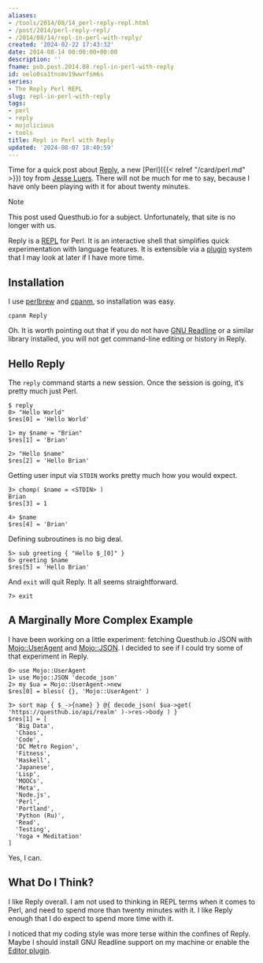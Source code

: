```yaml
---
aliases:
- /tools/2014/08/14_perl-reply-repl.html
- /post/2014/perl-reply-repl/
- /2014/08/14/repl-in-perl-with-reply/
created: '2024-02-22 17:43:32'
date: 2014-08-14 00:00:00+00:00
description: ''
fname: pub.post.2014.08.repl-in-perl-with-reply
id: oelo0sa1tnsmv19wwrfsm6s
series:
- The Reply Perl REPL
slug: repl-in-perl-with-reply
tags:
- perl
- reply
- mojolicious
- tools
title: Repl in Perl with Reply
updated: '2024-08-07 18:40:59'
---
```


Time for a quick post about [Reply](https://metacpan.org/release/Reply), a new [Perl]({{< relref "/card/perl.md" >}}) toy from [Jesse Luers](http://tozt.net/). There will not be much for me to say, because I have only been playing with it for about twenty minutes.

> [!NOTE]
> This post used Questhub.io for a subject. Unfortunately, that site is no longer with us.

Reply is a [REPL](http://en.wikipedia.org/wiki/Read%E2%80%93eval%E2%80%93print_loop) for Perl. It is an interactive shell that simplifies quick experimentation with language features. It is extensible via a [plugin](https://metacpan.org/source/DOY/Reply-0.35/lib/Reply/Plugin.pm) system that I may look at later if I have more time.

## Installation

I use [perlbrew](http://perlbrew.pl) and [cpanm](https://github.com/miyagawa/cpanminus), so installation was easy.

    cpanm Reply

Oh. It is worth pointing out that if you do not have [GNU Readline](http://cnswww.cns.cwru.edu/php/chet/readline/rltop.html) or a similar library installed, you will not get command-line editing or history in Reply.

## Hello Reply

The `reply` command starts a new session. Once the session is going, it’s pretty much just Perl.

    $ reply
    0> "Hello World"
    $res[0] = 'Hello World'

    1> my $name = "Brian"
    $res[1] = 'Brian'

    2> "Hello $name"
    $res[2] = 'Hello Brian'

Getting user input via `STDIN` works pretty much how you would expect.

    3> chomp( $name = <STDIN> )
    Brian
    $res[3] = 1

    4> $name
    $res[4] = 'Brian'

Defining subroutines is no big deal.

    5> sub greeting { "Hello $_[0]" }
    6> greeting $name
    $res[5] = 'Hello Brian'

And `exit` will quit Reply. It all seems straightforward.

    7> exit

## A Marginally More Complex Example

I have been working on a little experiment: fetching Questhub.io JSON with [Mojo::UserAgent](http://mojolicio.us/perldoc/Mojo/UserAgent) and [Mojo::JSON](http://mojolicio.us/perldoc/Mojo/JSON). I decided to see if I could try some of that experiment in Reply.

    0> use Mojo::UserAgent
    1> use Mojo::JSON 'decode_json'
    2> my $ua = Mojo::UserAgent->new
    $res[0] = bless( {}, 'Mojo::UserAgent' )

    3> sort map { $_->{name} } @{ decode_json( $ua->get( 'https://questhub.io/api/realm' )->res->body ) }
    $res[1] = [
      'Big Data',
      'Chaos',
      'Code',
      'DC Metro Region',
      'Fitness',
      'Haskell',
      'Japanese',
      'Lisp',
      'MOOCs',
      'Meta',
      'Node.js',
      'Perl',
      'Portland',
      'Python (Ru)',
      'Read',
      'Testing',
      'Yoga + Meditation'
    ]

Yes, I can.

## What Do I Think?

I like Reply overall. I am not used to thinking in REPL terms when it comes to Perl, and need to spend more than twenty minutes with it. I like Reply enough that I do expect to spend more time with it.

I noticed that my coding style was more terse within the confines of Reply. Maybe I should install GNU Readline support on my machine or enable the [Editor plugin](https://metacpan.org/pod/Reply::Plugin::Editor).